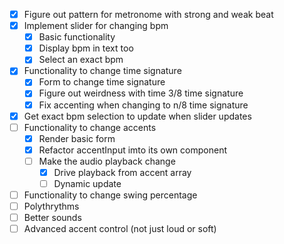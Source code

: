 - [x] Figure out pattern for metronome with strong and weak beat
- [x] Implement slider for changing bpm
    - [x] Basic functionality
    - [x] Display bpm in text too
    - [x] Select an exact bpm
- [x] Functionality to change time signature
    - [x] Form to change time signature
    - [x] Figure out weirdness with time 3/8 time signature
    - [x] Fix accenting when changing to n/8 time signature
- [x] Get exact bpm selection to update when slider updates
- [ ] Functionality to change accents
    - [x] Render basic form
    - [x] Refactor accentInput imto its own component
    - [ ] Make the audio playback change
        - [x] Drive playback from accent array
        - [ ] Dynamic update
- [ ] Functionality to change swing percentage
- [ ] Polythrythms
- [ ] Better sounds
- [ ] Advanced accent control (not just loud or soft)